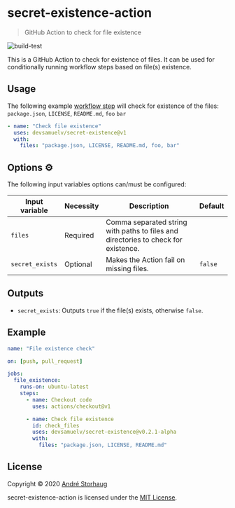 # secret-existence-action

> GitHub Action to check for file existence

![build-test](https://github.com/andstor/file-existence-action/workflows/build/badge.svg)

This is a GitHub Action to check for existence of files. It can be used for conditionally running workflow steps based on file(s) existence. 

## Usage

The following example [workflow step](https://help.github.com/en/actions/configuring-and-managing-workflows/configuring-a-workflow) will check for existence of the files: `package.json`, `LICENSE`, `README.md`, `foo` `bar`

```yml
- name: "Check file existence"
  uses: devsamuelv/secret-existence@v1
  with:
    files: "package.json, LICENSE, README.md, foo, bar"
```

## Options ⚙️

The following input variables options can/must be configured:

|Input variable|Necessity|Description|Default|
|----|----|----|----|
|`files`|Required|Comma separated string with paths to files and directories to check for existence.||
|`secret_exists`|Optional|Makes the Action fail on missing files.|`false`|

## Outputs
- `secret_exists`: Outputs `true` if the file(s) exists, otherwise `false`.

## Example

```yml
name: "File existence check"

on: [push, pull_request]

jobs:
  file_existence:
    runs-on: ubuntu-latest
    steps:
      - name: Checkout code
        uses: actions/checkout@v1

      - name: Check file existence
        id: check_files
        uses: devsamuelv/secret-existence@v0.2.1-alpha
        with:
          files: "package.json, LICENSE, README.md"
```

## License

Copyright © 2020 [André Storhaug](https://github.com/andstor)

secret-existence-action is licensed under the [MIT License](https://github.com/andstor/file-existence-ation/blob/master/LICENSE).
